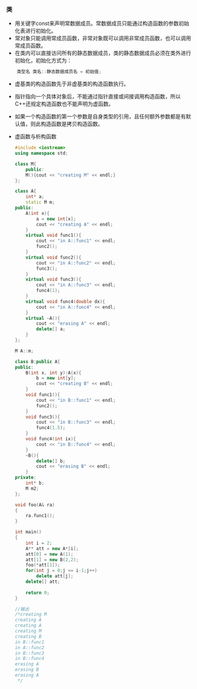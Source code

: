 ### 类

- 用关键字const来声明常数据成员。常数据成员只能通过构造函数的参数初始化表进行初始化。
- 常对象只能调用常成员函数，非常对象既可以调用非常成员函数，也可以调用常成员函数。
- 在类内可以直接访问所有的静态数据成员，类的静态数据成员必须在类外进行初始化，初始化方式为：

```c++
	类型名 类名::静态数据成员名 = 初始值;
```

- 虚基类的构造函数先于非虚基类的构造函数执行。

- 指针指向一个具体对象后，不能通过指针直接或间接调用构造函数，所以C++还规定构造函数也不能声明为虚函数。

- 如果一个构造函数的第一个参数是自身类型的引用，且任何额外参数都是有默认值，则此构造函数是拷贝构造函数。

- 虚函数与析构函数

  ```c++
  #include <iostream>
  using namespace std;
  
  class M{
      public:
      M(){cout << "creating M" << endl;}
  };
  
  class A{
      int* a;
      static M m;
  public:
      A(int x){
          a = new int[x];
          cout << "creating A" << endl;
      }
      virtual void func1(){
          cout << "in A::func1" << endl;
          func2();
      }
      virtual void func2(){
          cout << "in A::func2" << endl;
          func3();
      }
      virtual void func3(){
          cout << "in A::func3" << endl;
          func4(1);
      }
      virtual void func4(double dx){
          cout << "in A::func4" << endl;
      }
      virtual ~A(){
          cout << "erasing A" << endl;
          delete[] a;
      }
  };
  
  M A::m;
  
  class B:public A{
  public:
      B(int x, int y):A(x){
          b = new int[y];
          cout << "creating B" << endl;
      }
      void func1(){
          cout << "in B::func1" << endl;
          func2();
      }
      void func3(){
          cout << "in B::func3" << endl;
          func4(1.5);
      }
      void func4(int ix){
          cout << "in B::func4" << endl;
      }
      ~B(){
          delete[] b;
          cout << "erasing B" << endl;
      }
  private:
      int* b;
      M m2;
  };
  
  void foo(A& ra)
  {
      ra.func1();
  }
  
  int main()
  {
      int i = 2;
      A** att = new A*[i];
      att[0] = new A(1);
      att[1] = new B(2,2);
      foo(*att[1]);
      for(int j = 0;j <= i-1;j++)
          delete att[j];
      delete[] att;
      
      return 0;
  }
  
  //输出
  /*creating M
  creating A
  creating A
  creating M
  creating B
  in B::func1
  in A::func2
  in B::func3
  in B::func4
  erasing A
  erasing B
  erasing A
   */
  ```

  

